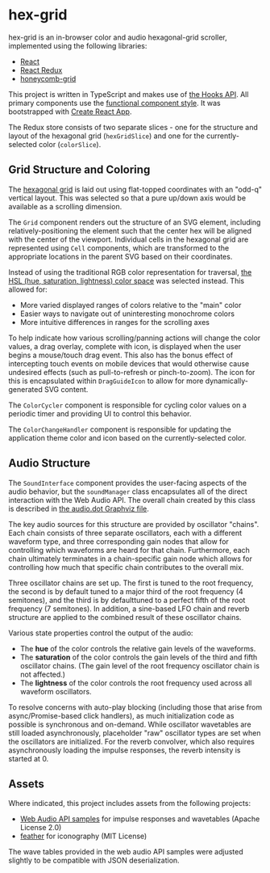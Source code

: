 # hex-grid

hex-grid is an in-browser color and audio hexagonal-grid scroller, implemented using the following libraries:

- [React](https://reactjs.org/)
- [React Redux](https://react-redux.js.org/)
- [honeycomb-grid](https://github.com/flauwekeul/honeycomb)

This project is written in TypeScript and makes use of [the Hooks API](https://reactjs.org/docs/hooks-intro.html). All primary components use the [functional component style](https://reactjs.org/docs/components-and-props.html#function-and-class-components). It was bootstrapped with [Create React App](https://github.com/facebook/create-react-app).

The Redux store consists of two separate slices - one for the structure and layout of the hexagonal grid (`hexGridSlice`) and one for the currently-selected color (`colorSlice`).

## Grid Structure and Coloring

The [hexagonal grid](https://www.redblobgames.com/grids/hexagons/#basics) is laid out using flat-topped coordinates with an "odd-q" vertical layout. This was selected so that a pure up/down axis would be available as a scrolling dimension.

The `Grid` component renders out the structure of an SVG element, including relatively-positioning the element such that the center hex will be aligned with the center of the viewport. Individual cells in the hexagonal grid are represented using `Cell` components, which are transformed to the appropriate locations in the parent SVG based on their coordinates.

Instead of using the traditional RGB color representation for traversal, [the HSL (hue, saturation, lightness) color space](https://en.wikipedia.org/wiki/HSL_and_HSV) was selected instead. This allowed for:

- More varied displayed ranges of colors relative to the "main" color
- Easier ways to navigate out of uninteresting monochrome colors
- More intuitive differences in ranges for the scrolling axes

To help indicate how various scrolling/panning actions will change the color values, a drag overlay, complete with icon, is displayed when the user begins a mouse/touch drag event. This also has the bonus effect of intercepting touch events on mobile devices that would otherwise cause undesired effects (such as pull-to-refresh or pinch-to-zoom). The icon for this is encapsulated within `DragGuideIcon` to allow for more dynamically-generated SVG content.

The `ColorCycler` component is responsible for cycling color values on a periodic timer and providing UI to control this behavior.

The `ColorChangeHandler` component is responsible for updating the application theme color and icon based on the currently-selected color.

## Audio Structure

The `SoundInterface` component provides the user-facing aspects of the audio behavior, but the `soundManager` class encapsulates all of the direct interaction with the Web Audio API. The overall chain created by this class is described in [the audio.dot Graphviz file](audio.dot). 

The key audio sources for this structure are provided by oscillator "chains". Each chain consists of three separate oscillators, each with a different waveform type, and three corresponding gain nodes that allow for controlling which waveforms are heard for that chain. Furthermore, each chain ultimately terminates in a chain-specific gain node which allows for controlling how much that specific chain contributes to the overall mix.

Three oscillator chains are set up. The first is tuned to the root frequency, the second is by default tuned to a major third of the root frequency (4 semitones), and the third is by defaulttuned to a perfect fifth of the root frequency (7 semitones). In addition, a sine-based LFO chain and reverb structure are applied to the combined result of these oscillator chains.

Various state properties control the output of the audio:

- The **hue** of the color controls the relative gain levels of the waveforms.
- The **saturation** of the color controls the gain levels of the third and fifth oscillator chains. (The gain level of the root frequency oscillator chain is not affected.)
- The **lightness** of the color controls the root frequency used across all waveform oscillators.

To resolve concerns with auto-play blocking (including those that arise from async/Promise-based click handlers), as much initialization code as possible is synchronous and on-demand. While oscillator wavetables are still loaded asynchronously, placeholder "raw" oscillator types are set when the oscillators are initialized. For the reverb convolver, which also requires asynchronously loading the impulse responses, the reverb intensity is started at 0.

## Assets

Where indicated, this project includes assets from the following projects:

- [Web Audio API samples](https://github.com/GoogleChromeLabs/web-audio-samples) for impulse responses and wavetables (Apache License 2.0)
- [feather](https://github.com/feathericons/feather) for iconography (MIT License)

The wave tables provided in the web audio API samples were adjusted slightly to be compatible with JSON deserialization.


